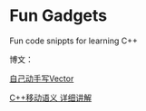 # Fun Gadgets

Fun code snippts for learning C++

博文：

[自己动手写Vector](https://www.cnblogs.com/zhangyi1357/p/16009968.html)

[C++移动语义 详细讲解](https://www.cnblogs.com/zhangyi1357/p/16018810.html)
